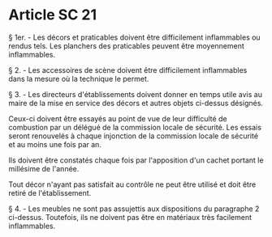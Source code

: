 # Article SC 21

§ 1er. - Les décors et praticables doivent être difficilement inflammables ou rendus tels. Les planchers des praticables peuvent être moyennement inflammables.

§ 2. - Les accessoires de scène doivent être difficilement inflammables dans la mesure où la technique le permet.

§ 3. - Les directeurs d'établissements doivent donner en temps utile avis au maire de la mise en service des décors et autres objets ci-dessus désignés.

Ceux-ci doivent être essayés au point de vue de leur difficulté de combustion par un délégué de la commission locale de sécurité. Les essais seront renouvelés à chaque injonction de la commission locale de sécurité et au moins une fois par an.

Ils doivent être constatés chaque fois par l'apposition d'un cachet portant le millésime de l'année.

Tout décor n'ayant pas satisfait au contrôle ne peut être utilisé et doit être retiré de l'établissement.

§ 4. - Les meubles ne sont pas assujettis aux dispositions du paragraphe 2 ci-dessus. Toutefois, ils ne doivent pas être en matériaux très facilement inflammables.
